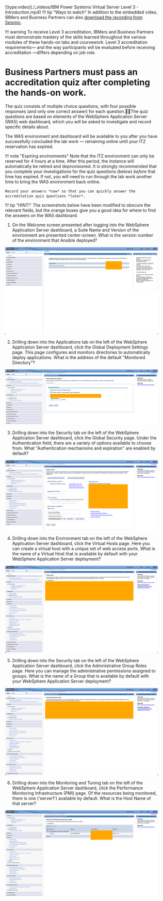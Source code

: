![type:video](./_videos/IBM Power Systems Virtual Server Level 3 - Introduction.mp4)
!!! tip "Ways to watch"
    In addition to the embedded video, IBMers and Business Partners can also <a href="https://ibm.seismic.com/Link/Content/DCGdHJ7DMdqHD8cV7Wp8f4Rg9Bgd" target="_blank">download the recording from Seismic</a>.

!!! warning
    To receive Level 3 accreditation, IBMers and Business Partners must demonstrate mastery of the skills learned throughout the various modules of these hands-on labs and coursework. Level 3 accreditation requirements— and the way participants will be evaluated before receiving accreditation —differs depending on job role.

#
# Business Partners must pass an **accreditation quiz** after completing the hands-on work.
The quiz consists of multiple choice questions, with four possible responses (and only one correct answer) for each question.The quiz questions are based on elements of the WebSphere Application Server (WAS) web dashboard, which you will be asked to investigate and record specific details about.

The WAS environment and dashboard will be available to you after you have successfully concluded the lab work — remaining online until your ITZ reservation has expired.

!!! note "Expiring environments"
    Note that the ITZ environment can only be reserved for 4 hours at a time. After this period, the instance will automatically be retired and deprovisioned. It is strongly recommended that you complete your investigations for the quiz questions (below) _before_ that time has expired. If not, you will need to run through the lab work another time to bring the WAS environment back online.

    Record your answers *now* so that you can quickly answer the accreditation quiz questions *later*.

!!! tip "HINT!"
    The screenshots below have been modified to obscure the relevant fields, but the orange boxes give you a good idea for where to find the answers on the WAS dashboard.

1. On the Welcome screen presented after logging into the WebSphere Application Server dashboard, a Suite Name and Version of the environment are presented center-screen. What is the version number of the environment that Ansible deployed?

![](_attachments/part4_figure1.png)

2. Drilling down into the Applications tab on the left of the WebSphere Application Server dashboard, click the Global Deployment Settings page. This page configures and monitors directories to automatically deploy applications. What is the address of the default "Monitored Directory"?

![](_attachments/part4_figure2.png)

3. Drilling down into the Security tab on the left of the WebSphere Application Server dashboard, click the Global Security page. Under the Authentication field, there are a variety of options available to choose from. What "Authentication mechanisms and expiration" are enabled by default?

![](_attachments/part4_figure3.png)

4. Drilling down into the Environment tab on the left of the WebSphere Application Server dashboard, click the Virtual Hosts page. Here you can create a virtual host with a unique set of web access ports. What is the name of a Virtual Host that is available by default with your WebSphere Application Server deployment?

![](_attachments/part4_figure4.png)

5. Drilling down into the Security tab on the left of the WebSphere Application Server dashboard, click the Administrative Group Roles page. Here you can manage the administrative permissions assigned to groups. What is the name of a Group that is available by default with your WebSphere Application Server deployment?

![](_attachments/part4_figure5.png)

6. Drilling down into the Monitoring and Tuning tab on the left of the WebSphere Application Server dashboard, click the Performance Monitoring Infrastructure (PMI) page. Of the resources being monitored, there is one ('server1') available by default. What is the Host Name of that server?

![](_attachments/part4_figure6.png)
